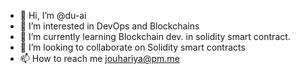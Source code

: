 - 👋 Hi, I’m @du-ai
- 👀 I’m interested in DevOps and Blockchains
- 🌱 I’m currently learning Blockchain dev. in solidity smart contract.
- 💞️ I’m looking to collaborate on Solidity smart contracts
- 📫 How to reach me jouhariya@pm.me

<!---

